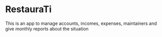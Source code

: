 # RestauraTi
This is an app to manage accounts, incomes, expenses, maintainers and give monthly reports about the situation
